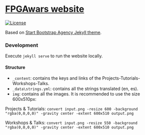 # [FPGAwars website](http://fpgawars.github.io/)

[![License](http://img.shields.io/:license-gpl-blue.svg)](http://opensource.org/licenses/GPL-2.0)

Based on [Start Bootstrap Agency Jekyll theme](https://github.com/y7kim/agency-jekyll-theme).

### Development

Execute `jekyll serve` to run the website locally.

#### Structure

* `_content`: contains the keys and links of the Projects-Tutorials-Workshops-Talks.
* `_data\strings.yml`: contains all the strings translated (en, es).
* `img`: contains all the images. It is recommended to use the size 600x510px:

Projects & Tutorials: `convert input.png -resize 600 -background "rgba(0,0,0,0)" -gravity center -extent 600x510 output.png`

Workshops & Talks: `convert input.png -resize 550 -background "rgba(0,0,0,0)" -gravity center -extent 600x510 output.png`
